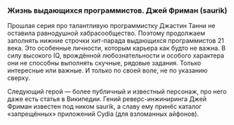 ### **Жизнь выдающихся программистов. Джей Фриман (saurik)**
Прошлая серия про талантливую программистку Джастин Танни не оставила равнодушной хабрасообщество. Поэтому продолжаем заполнять нижние строчки хит-парада выдающихся программистов 21 века. Это особенные личности, которым карьера как будто не важна. В силу высокого IQ, врождённой любознательности и особого характера они не способны выполнять скучные, рядовые задания. Только интересные или важные. И только по своей воле, не по указанию сверху.

Следующий герой — более публичный и известный персонаж, про него даже есть статья в Википедии. Гений реверс-инжиниринга Джей Фриман известен под ником saurik, а славу ему принёс каталог «запрещённых» приложений Cydia (для взломанных айфонов).